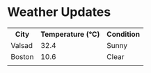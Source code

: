 # Weather Updates

<!-- WEATHER-UPDATE-START -->
<table><tr><th>City</th><th>Temperature (°C)</th><th>Condition</th></tr><tr><td>Valsad</td><td>32.4</td><td>Sunny</td></tr><tr><td>Boston</td><td>10.6</td><td>Clear</td></tr><tr><td></td><td></td><td></td></tr></table>
<!-- WEATHER-UPDATE-END -->
